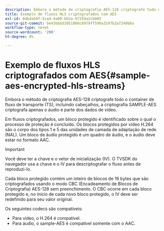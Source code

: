 ```yaml
---
description: Embora o método de criptografia AES-128 criptografe todo o container de fluxo de transporte (TS), incluindo cabeçalhos, a criptografia SAMPLE-AES criptografa apenas o áudio e parte dos dados de vídeo.
title: Exemplo de fluxos HLS criptografados com AES
exl-id: 04bda50f-5ca4-4a00-bb5a-97259a2cb005
source-git-commit: be43bbbd1051886c8979ff590a3197b2a7249b6a
workflow-type: tm+mt
source-wordcount: '200'
ht-degree: 0%

---
```


# Exemplo de fluxos HLS criptografados com AES{#sample-aes-encrypted-hls-streams}

Embora o método de criptografia AES-128 criptografe todo o container de fluxo de transporte (TS), incluindo cabeçalhos, a criptografia SAMPLE-AES criptografa apenas o áudio e parte dos dados de vídeo.

Em fluxos criptografados, um bloco protegido é identificado sobre o qual o processo de proteção é concluído. Os blocos protegidos por vídeo H.264 são o corpo dos tipos 1 e 5 das unidades de camada de adaptação de rede (NAL). Um bloco de áudio protegido é um quadro de áudio, e o áudio deve estar no formato AAC.

>[!IMPORTANT]
>
>Você deve ter a chave e o vetor de inicialização (IV). O TVSDK do navegador usa a chave e o IV para descriptografar o fluxo antes de reproduzi-lo.

Cada bloco protegido contém um inteiro de blocos de 16 bytes que são criptografados usando o modo CBC (Encadeamento de Blocos de Criptografia) AES-128 sem preenchimento. O CBC ocorre em cada bloco protegido e, no início de cada novo bloco protegido, o IV deve ser redefinido para seu valor original.

Os seguintes codecs são compatíveis:

* Para vídeo, o H.264 é compatível.
* Para áudio, o sample-AES é compatível somente com o AAC.

